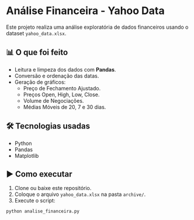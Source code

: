 # Análise Financeira - Yahoo Data

Este projeto realiza uma análise exploratória de dados financeiros usando o dataset `yahoo_data.xlsx`.

## 📊 O que foi feito

- Leitura e limpeza dos dados com **Pandas**.
- Conversão e ordenação das datas.
- Geração de gráficos:
  - Preço de Fechamento Ajustado.
  - Preços Open, High, Low, Close.
  - Volume de Negociações.
  - Médias Móveis de 20, 7 e 30 dias.

## 🛠️ Tecnologias usadas

- Python
- Pandas
- Matplotlib

## ▶️ Como executar

1. Clone ou baixe este repositório.
2. Coloque o arquivo `yahoo_data.xlsx` na pasta `archive/`.
3. Execute o script:

```bash
python analise_financeira.py
